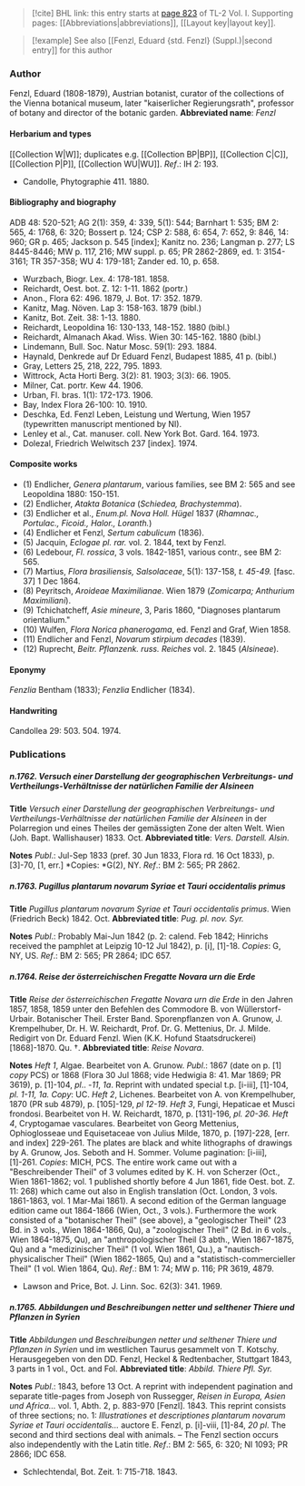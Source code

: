 > [!cite] BHL link: this entry starts at [page 823](https://www.biodiversitylibrary.org/page/33120954) of TL-2 Vol. I.
> Supporting pages: [[Abbreviations|abbreviations]], [[Layout key|layout key]].

> [!example] See also [[Fenzl, Eduard {std. Fenzl} (Suppl.)|second entry]] for this author

### Author

Fenzl, Eduard (1808-1879), Austrian botanist, curator of the collections of the Vienna botanical museum, later "kaiserlicher Regierungsrath", professor of botany and director of the botanic garden. 
**Abbreviated name**: *Fenzl*

#### Herbarium and types

[[Collection W|W]]; duplicates e.g. [[Collection BP|BP]], [[Collection C|C]], [[Collection P|P]], [[Collection WU|WU]].
*Ref*.: IH 2: 193.
- Candolle, Phytographie 411. 1880.

#### Bibliography and biography

ADB 48: 520-521; AG 2(1): 359, 4: 339, 5(1): 544; Barnhart 1: 535; BM 2: 565, 4: 1768, 6: 320; Bossert p. 124; CSP 2: 588, 6: 654, 7: 652, 9: 846, 14: 960; GR p. 465; Jackson p. 545 \[index\]; Kanitz no. 236; Langman p. 277; LS 8445-8446; MW p. 117, 216; MW suppl. p. 65; PR 2862-2869, ed. 1: 3154-3161; TR 357-358; WU 4: 179-181; Zander ed. 10, p. 658.
- Wurzbach, Biogr. Lex. 4: 178-181. 1858.
- Reichardt, Oest. bot. Z. 12: 1-11. 1862 (portr.)
- Anon., Flora 62: 496. 1879, J. Bot. 17: 352. 1879.
- Kanitz, Mag. Növen. Lap 3: 158-163. 1879 (bibl.)
- Kanitz, Bot. Zeit. 38: 1-13. 1880.
- Reichardt, Leopoldina 16: 130-133, 148-152. 1880 (bibl.)
- Reichardt, Almanach Akad. Wiss. Wien 30: 145-162. 1880 (bibl.)
- Lindemann, Bull. Soc. Natur Mosc. 59(1): 293. 1884.
- Haynald, Denkrede auf Dr Eduard Fenzl, Budapest 1885, 41 p. (bibl.)
- Gray, Letters 25, 218, 222, 795. 1893.
- Wittrock, Acta Horti Berg. 3(2): 81. 1903; 3(3): 66. 1905.
- Milner, Cat. portr. Kew 44. 1906.
- Urban, Fl. bras. 1(1): 172-173. 1906.
- Bay, Index Flora 26-100: 10. 1910.
- Deschka, Ed. Fenzl Leben, Leistung und Wertung, Wien 1957 (typewritten manuscript mentioned by NI).
- Lenley et al., Cat. manuser. coll. New York Bot. Gard. 164. 1973.
- Dolezal, Friedrich Welwitsch 237 \[index\]. 1974.

#### Composite works

- (1) Endlicher, *Genera plantarum*, various families, see BM 2: 565 and see Leopoldina 1880: 150-151.
- (2) Endlicher, *Atakta Botanica* (*Schiedea, Brachystemma*).
- (3) Endlicher et al., *Enum.pl. Nova Holl. Hügel* 1837 (*Rhamnac., Portulac., Ficoid., Halor., Loranth.*)
- (4) Endlicher et Fenzl, *Sertum cabulicum* (1836).
- (5) Jacquin, *Eclogae pl. rar.* vol. 2. 1844, text by Fenzl.
- (6) Ledebour, *Fl. rossica*, 3 vols. 1842-1851, various contr., see BM 2: 565.
- (7) Martius, *Flora brasiliensis, Salsolaceae*, 5(1): 137-158, *t. 45-49.* \[fasc. 37\] 1 Dec 1864.
- (8) Peyritsch, *Aroideae Maximilianae*. Wien 1879 (*Zomicarpa; Anthurium Maximiliani*).
- (9) Tchichatcheff, *Asie mineure*, 3, Paris 1860, "Diagnoses plantarum orientalium."
- (10) Wulfen, *Flora Norica phanerogama*, ed. Fenzl and Graf, Wien 1858.
- (11) Endlicher and Fenzl, *Novarum stirpium decades* (1839).
- (12) Ruprecht, *Beitr. Pflanzenk. russ. Reiches* vol. 2. 1845 (*Alsineae*).

#### Eponymy

*Fenzlia* Bentham (1833); *Fenzlia* Endlicher (1834).

#### Handwriting

Candollea 29: 503. 504. 1974.

### Publications

##### n.1762. Versuch einer Darstellung der geographischen Verbreitungs- und Vertheilungs-Verhältnisse der natürlichen Familie der Alsineen

**Title**
*Versuch einer Darstellung der geographischen Verbreitungs- und Vertheilungs-Verhältnisse der natürlichen Familie der Alsineen* in der Polarregion und eines Theiles der gemässigten Zone der alten Welt. Wien (Joh. Bapt. Wallishauser) 1833. Oct.
**Abbreviated title**: *Vers. Darstell. Alsin.*

**Notes**
*Publ*.: Jul-Sep 1833 (pref. 30 Jun 1833, Flora rd. 16 Oct 1833), p. \[3\]-70, \[1, err.\] *Copies: *G(2), NY.
*Ref*.: BM 2: 565; PR 2862.

##### n.1763. Pugillus plantarum novarum Syriae et Tauri occidentalis primus

**Title**
*Pugillus plantarum novarum Syriae et Tauri occidentalis primus*. Wien (Friedrich Beck) 1842. Oct.
**Abbreviated title**: *Pug. pl. nov. Syr.*

**Notes**
*Publ*.: Probably Mai-Jun 1842 (p. 2: calend. Feb 1842; Hinrichs received the pamphlet at Leipzig 10-12 Jul 1842), p. \[i\], \[1\]-18. *Copies*: G, NY, US.
*Ref*.: BM 2: 565; PR 2864; IDC 657.

##### n.1764. Reise der österreichischen Fregatte Novara urn die Erde

**Title**
*Reise der österreichischen Fregatte Novara urn die Erde* in den Jahren 1857, 1858, 1859 unter den Befehlen des Commodore B. von Wüllerstorf-Urbair. Botanischer Theil. Erster Band. Sporenpflanzen von A. Grunow, J. Krempelhuber, Dr. H. W. Reichardt, Prof. Dr. G. Mettenius, Dr. J. Milde. Redigirt von Dr. Eduard Fenzl. Wien (K.K. Hofund Staatsdruckerei) \[1868\]-1870. Qu. †.
**Abbreviated title**: *Reise Novara*.

**Notes**
*Heft 1*, Algae. Bearbeitet von A. Grunow. *Publ*.: 1867 (date on p. \[1\] *copy* PCS) or 1868 (Flora 30 Jul 1868; vide Hedwigia 8: 41. Mar 1869; PR 3619), p. \[1\]-104, *pl*.. -*11*, *1a*. Reprint with undated special t.p. \[i-iii\], \[1\]-104, *pl. 1-11, 1a. Copy*: UC.
*Heft 2*, Lichenes. Bearbeitet von A. von Krempelhuber, 1870 (PR sub 4879), p. \[105\]-129, *pl 12-19*.
*Heft 3*, Fungi, Hepaticae et Musci frondosi. Bearbeitet von H. W. Reichardt, 1870, p. \[131\]-196, *pl. 20-36.*
*Heft 4*, Cryptogamae vasculares. Bearbeitet von Georg Mettenius, Ophioglosseae und Equisetaceae von Julius Milde, 1870, p. \[197\]-228, \[err. and index\] 229-261.
The plates are black and white lithographs of drawings by A. Grunow, Jos. Seboth and H. Sommer. Volume pagination: \[i-iii\], \[1\]-261. *Copies*: MICH, PCS.
The entire work came out with a "Beschreibender Theil" of 3 volumes edited by K. H.
von Scherzer (Oct., Wien 1861-1862; vol. 1 published shortly before 4 Jun 1861, fide Oest. bot. Z. 11: 268) which came out also in English translation (Oct. London, 3 vols.
1861-1863, vol. 1 Mar-Mai 1861). A second edition of the German language edition came out 1864-1866 (Wien, Oct., 3 vols.). Furthermore the work consisted of a "botanischer Theil" (see above), a "geologischer Theil" (23 Bd. in 3 vols., Wien 1864-1866, Qu), a "zoologischer Theil" (2 Bd. in 6 vols., Wien 1864-1875, Qu), an "anthropologischer Theil (3 abth., Wien 1867-1875, Qu) and a "medizinischer Theil" (1 vol. Wien 1861, Qu.), a "nautisch-physicalischer Theil" (Wien 1862-1865, Qu) and a "statistisch-commercieller Theil" (1 vol. Wien 1864, Qu).
*Ref*.: BM 1: 74; MW p. 116; PR 3619, 4879.
- Lawson and Price, Bot. J. Linn. Soc. 62(3): 341. 1969.

##### n.1765. Abbildungen und Beschreibungen netter und selthener Thiere und Pflanzen in Syrien

**Title**
*Abbildungen und Beschreibungen netter und selthener Thiere und Pflanzen in Syrien* und im westlichen Taurus gesammelt von T. Kotschy. Herausgegeben von den DD. Fenzl, Heckel & Redtenbacher, Stuttgart 1843, 3 parts in 1 vol., Oct. and Fol.
**Abbreviated title**: *Abbild. Thiere Pfl. Syr.*

**Notes**
*Publ*.: 1843, before 13 Oct. A reprint with independent pagination and separate title-pages from Joseph von Russegger, *Reisen in Europa, Asien und Africa...* vol. 1, Abth. 2, p. 883-970 \[Fenzl\]. 1843. This reprint consists of three sections; no. 1: *Illustrationes et* *descriptiones plantarum novarum Syriae et Tauri occidentalis...* auctore E. Fenzl, p. \[i\]-viii, \[1\]-84, *20 pl*. The second and third sections deal with animals. – The Fenzl section occurs also independently with the Latin title.
*Ref*.: BM 2: 565, 6: 320; NI 1093; PR 2866; IDC 658.
- Schlechtendal, Bot. Zeit. 1: 715-718. 1843.

